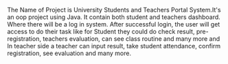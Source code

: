 The Name of Project is University Students and Teachers Portal System.It's an oop project using Java. It contain both student and teachers dashboard. Where there will be a log in system. After successful login, the user will get access to do their task like for Student they could do check result, pre-registration, teachers evaluation, can see class routine and many more and In teacher side a teacher can input result, take student attendance, confirm registration, see evaluation and many more.
